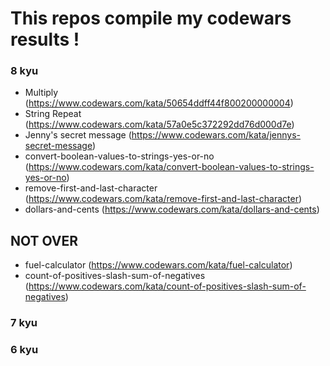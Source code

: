 # This repos compile my codewars results !

### 8 kyu

- Multiply (https://www.codewars.com/kata/50654ddff44f800200000004)
- String Repeat (https://www.codewars.com/kata/57a0e5c372292dd76d000d7e)
- Jenny's secret message (https://www.codewars.com/kata/jennys-secret-message)
- convert-boolean-values-to-strings-yes-or-no (https://www.codewars.com/kata/convert-boolean-values-to-strings-yes-or-no)
- remove-first-and-last-character (https://www.codewars.com/kata/remove-first-and-last-character)
- dollars-and-cents (https://www.codewars.com/kata/dollars-and-cents)

## NOT OVER

- fuel-calculator (https://www.codewars.com/kata/fuel-calculator)
- count-of-positives-slash-sum-of-negatives (https://www.codewars.com/kata/count-of-positives-slash-sum-of-negatives)

### 7 kyu

### 6 kyu
